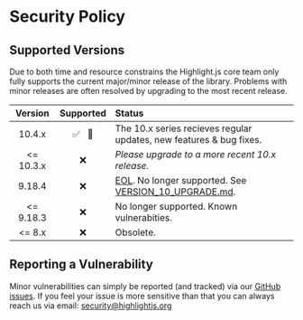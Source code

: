 # Security Policy

## Supported Versions

Due to both time and resource constrains the Highlight.js core team only fully supports the current major/minor release of the library.  Problems with minor releases are often resolved by upgrading to the most recent release.

| Version  | Supported  | Status  |
| :-----:  | :-: | :------ |
| 10.4.x   | :white_check_mark: &nbsp; :closed_lock_with_key: |  The 10.x series recieves regular updates, new features & bug fixes. |
| <= 10.3.x  | :x: | *Please upgrade to a more recent 10.x release.* |
| 9.18.4   | :x: |  [EOL](https://github.com/highlightjs/highlight.js/issues/2877). No longer supported. See [VERSION_10_UPGRADE.md](https://github.com/highlightjs/highlight.js/blob/master/VERSION_10_UPGRADE.md). |
| <= 9.18.3 | :x: | No longer supported.  Known vulnerabities. |
| <= 8.x    | :x: | Obsolete. |


## Reporting a Vulnerability

Minor vulnerabilities can simply be reported (and tracked) via our [GitHub issues](https://github.com/highlightjs/highlight.js/issues).   If you feel your issue is more sensitive than that you can always reach us via email: [security@highlightjs.org](mailto:security@highlightjs.org)

